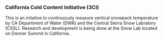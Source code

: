 ### California Cold Content Initiative (3CI)
This is an initative to continuously measure vertical snowpack temperature by CA Department of Water (DWR) and the Central Sierra Snow Labratory (CSSL). 
Research and development is being done at the Snow Lab located on Donner Summit in California. 
